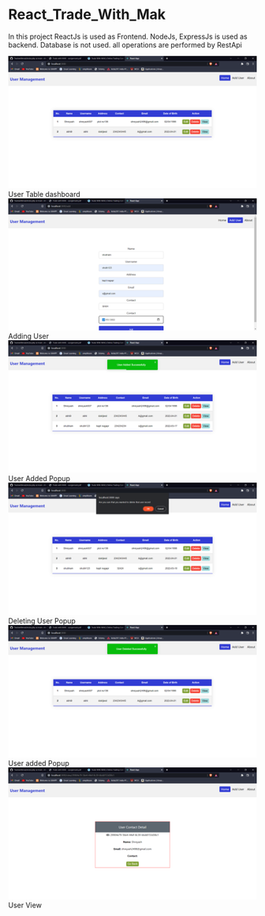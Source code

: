 # React_Trade_With_Mak
In this project ReactJs is used as Frontend. NodeJs, ExpressJs is used as backend. Database is not used. all operations are performed by RestApi

![Dashboard](photos/ReactApp-usermanagement.png) 
User Table dashboard
![Dashboard](photos/ReactApp-adduser.png)    
Adding User
![Dashboard](photos/ReactApp-useraddedpopup.png)    
User Added Popup
![Dashboard](photos/ReactApp-deletinguserPopup.png)
Deleting User Popup
![Dashboard](photos/ReactApp-userdeletedpopup.png)
User added Popup
![Dashboard](photos/ReactApp-userview.png)   
User View


